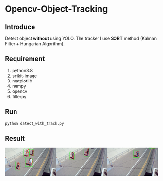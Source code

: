 # Opencv-Object-Tracking

## Introduce
Detect object **without** using YOLO. The tracker I use **SORT** method (Kalman Filter + Hungarian Algorithm).
## Requirement
1. python3.8
2. scikit-image
3. matplotlib
4. numpy
5. opencv
6. filterpy
## Run
```markdown
python datect_with_track.py
```
## Result
![image](https://github.com/ycchen218/Opencv-Object-Tracking/blob/main/git-image/res.png)
